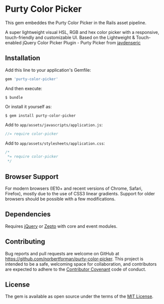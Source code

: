 # Purty Color Picker

This gem embeddes the Purty Color Picker in the Rails asset pipeline.

A super lightweight visual HSL, RGB and hex color picker with a responsive, touch-friendly and customizable UI. Based on the Lightweight & Touch-enabled jQuery Color Picker Plugin - Purty Picker from [jaydenseric](https://github.com/jaydenseric/Purty-Picker)

## Installation

Add this line to your application's Gemfile:

```ruby
gem 'purty-color-picker'
```

And then execute:

    $ bundle

Or install it yourself as:

    $ gem install purty-color-picker

Add to `app/assets/javascripts/application.js`:

```javascript
//= require color-picker
```

Add to `app/assets/stylesheets/application.css`:

```css
/*
 *= require color-picker
 */
```

## Browser Support

For modern browsers (IE10+ and recent versions of Chrome, Safari, Firefox), mostly due to the use of CSS3 linear gradients. Support for older browsers should be possible with a few modifications.

## Dependencies

Requires [jQuery](https://github.com/jquery/jquery) or [Zepto](https://github.com/madrobby/zepto) with core and event modules.

## Contributing

Bug reports and pull requests are welcome on GitHub at https://github.com/norbertforman/purty-color-picker. This project is intended to be a safe, welcoming space for collaboration, and contributors are expected to adhere to the [Contributor Covenant](http://contributor-covenant.org) code of conduct.


## License

The gem is available as open source under the terms of the [MIT License](http://opensource.org/licenses/MIT).

